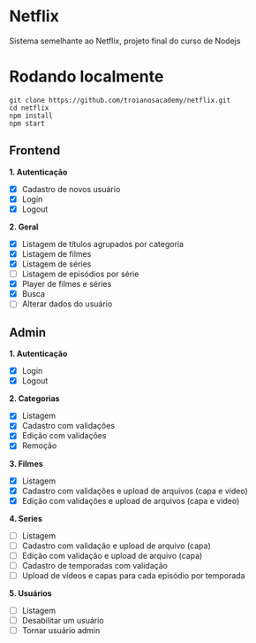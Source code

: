 # Netflix

Sistema semelhante ao Netflix, projeto final do curso de Nodejs

# Rodando localmente

    git clone https://github.com/troianosacademy/netflix.git
    cd netflix
    npm install
    npm start

## Frontend

**1. Autenticação**

- [x] Cadastro de novos usuário
- [x] Login
- [x] Logout

**2. Geral**

- [x] Listagem de títulos agrupados por categoria
- [x] Listagem de filmes
- [x] Listagem de séries
- [ ] Listagem de episódios por série
- [x] Player de filmes e séries
- [x] Busca
- [ ] Alterar dados do usuário

## Admin

**1. Autenticação**

- [x] Login
- [x] Logout

**2. Categorias**

- [x] Listagem
- [x] Cadastro com validações
- [x] Edição com validações
- [x] Remoção

**3. Filmes**

- [x] Listagem
- [x] Cadastro com validações e upload de arquivos (capa e video)
- [x] Edição com validações e upload de arquivos (capa e video)

**4. Series**

- [ ] Listagem
- [ ] Cadastro com validação e upload de arquivo (capa)
- [ ] Edição com validação e upload de arquivo (capa)
- [ ] Cadastro de temporadas com validação
- [ ] Upload de vídeos e capas para cada episódio por temporada

**5. Usuários**

- [ ] Listagem
- [ ] Desabilitar um usuário
- [ ] Tornar usuário admin
